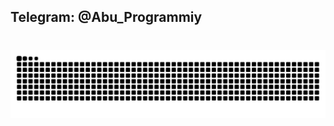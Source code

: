 ## Telegram: @Abu_Programmiy
#
<img src="https://raw.githubusercontent.com/AbuProgrammiy/AbuProgrammiy/output/snake.svg" alt="Snake animation" />
